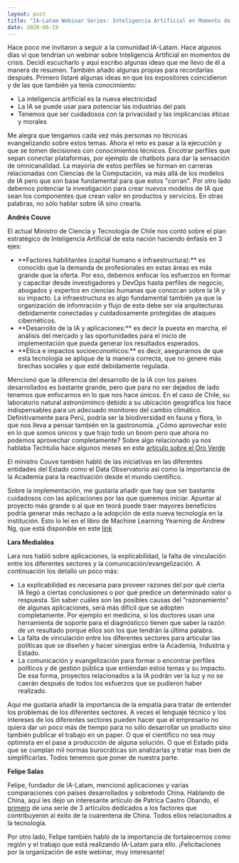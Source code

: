 ```yaml
---
layout: post
title: "IA-Latam Webinar Series: Inteligencia Artificial en Momento de Crisis"
date: 2020-06-19
---
```

Hace poco me invitaron a seguir a la comunidad IA-Latam. Hace algunos días vi que tendrían un webinar sobre Inteligencia Artificial en momentos de crisis. Decidí escucharlo y aquí escribo algunas ideas que me llevo de él a manera de resumen. También añado algunas propias para recordarlas después. Primero listaré algunas ideas en que los expositores coincidieron y de las que también ya tenía conocimiento:

<ul class="post-list">
    <li>La inteligencia artificial es la nueva electricidad</li>
    <li>La IA se puede usar para potenciar las industrias del país</li>
    <li>Tenemos que ser cuidadosos con la privacidad y las implicancias éticas y morales</li>
</ul>

Me alegra que tengamos cada vez más personas no técnicas evangelizando sobre estos temas. Ahora el reto es pasar a la ejecución y que se tomen decisiones con conocimientos técnicos. Encotrar perfiles que sepan conectar plataformas, por ejemplo de chatbots para dar la sensación de omnicanalidad. La mayoría de estos perfiles se forman en carreras relacionadas con Ciencias de la Computación, va más allá de los modelos de IA pero que son base fundamental para que estos "corran". Por otro lado debemos potenciar la investigación para crear nuevos modelos de IA que sean los componentes que crean valor en productos y servicios. En otras palabras, no sólo hablar sobre IA sino crearla.

**Andrés Couve**

El actual Ministro de Ciencia y Tecnología de Chile nos contó sobre el plan estratégico de Inteligencia Artificial de esta nación haciendo énfasis en 3 ejes:

<ul class="post-list">
    <li>**Factores habilitantes (capital humano e infraestructura):** es conocido que la demanda de profesionales en estas áreas es más grande que la oferta. Por eso, debemos enfocar los esfuerzos en formar y capacitar desde investigadores y DevOps hasta perfiles de negocio, abogados y expertos en ciencias humanas que conozcan sobre la IA y su impacto. La infraestructura es algo fundamental también ya que la organización de infomración y flujo de esta debe ser vía arquitecturas debidamente conectadas y cuidadosamente protegidas de ataques cibernéticos.</li>
    <li>**Desarrollo de la IA y aplicaciones:** es decir la puesta en marcha, el análisis del mercado y las oportunidades para el inicio de implementación que pueda generar los resultados esperados.</li>
    <li>**Ética e impactos socioeconoḿicos:** es decir, asegurarnos de que esta tecnología se aplique de la manera correcta, que no genere más brechas sociales y que esté debidamente regulada.</li>
</ul>

Mencionó que la diferencia del desarrollo de la IA con los países desarrollados es bastante grande, pero que para no ser dejados de lado tenemos que enfocarnos en lo que nos hace únicos. En el caso de Chile, su laboratorio natural astronómimco debido a su ubicación geográfica los hace indispensables para un adecuado monitoreo del cambio climático. Definitivamente para Perú, podría ser la biodiversidad en fauna y flora, lo que nos lleva a pensar también en la gastronomía. ¿Cómo aprovechar esto en lo que somos únicos y que trajo todo un boom pero que ahora no podemos aprovechar completamente? Sobre algo relacionado ya nos hablaba Techtulia hace algunos meses en este [artículo sobre el Oro Verde](https://larepublica.pe/politica/2020/02/10/oro-verde-del-siglo-21-maite-vizcarra-hacker-civico/)

El ministro Couve también habló de las iniciativas en las diferentes entidades del Estado como el Data Observatorio así como la importancia de la Academia para la reactivación desde el mundo científico.

Sobre la implementación, me gustaría añadir que hay que ser bastante cuidadosos con las aplicaciones por las que queremos iniciar. Apuntar al proyecto más grande o al que en teorá puede traer mayores beneficios podría generar más rechazo a la adopción de esta nueva tecnología en la institución. Esto lo leí en el libro de Machine Learning Yearning de Andrew Ng, que está disponible en este [link](https://www.deeplearning.ai/machine-learning-yearning/)

**Lara Medialdea**

Lara nos habló sobre aplicaciones, la explicabilidad, la falta de vinculación entre los diferentes sectores y la comunicación/evangelización. A continuación los detallo un poco más:

- La explicabilidad es necesaria para proveer razones del por qué cierta IA llegó a ciertas conclusiones o por qué predice un determinado valor o respuesta. Sin saber cuáles son las posibles causas del "razonamiento" de algunas aplicaciones, será más difícil que se adopten completamente. Por ejemplo en medicina, si los doctores usan una herramienta de soporte para el diagnósticco tienen que saber la razón de un resultado porque ellos son los que tendrán la última palabra. <br/>
- La falta de vinculación entre los diferentes sectores para articular las políticas que se diseñen y hacer sinergias entre la Academia, Industria y Estado.<br/>
- La comunicación y evangelización para formar o encontrar perfiles políticos y de gestión pública que entiendan estos temas y su impacto. De esa forma, proyectos relacionados a la IA podrán ver la luz y no se caerán después de todos los esfuerzos que se pudieron haber realizado.

Aquí me gustaría añadir la importancia de la empatía para tratar de entender los problemas de los diferentes sectores. A veces el lenguaje técnico y los intereses de los diferentes sectores pueden hacer que el empresario no quiera dar un poco más de tiempo para no sólo desarrollar un producto sino también publicar el trabajo en un paper. O que el científico no sea muy optimista en el pase a producción de alguna solución. O que el Estado pida que se cumplan mil normas burocráticas sin analizarlas y tratar mas bien de simplificarlas. Todos tenemos que poner de nuestra parte.

**Felipe Salas**

Felipe, fundador de IA-Latam, mencionó aplicaciones y varias comparaciones con países desarrollados y sobretodo China. Hablando de China, aquí les dejo un interesante artículo de Patrica Castro Obando, el [primero](https://medium.com/@PlanetaChina/servicio-de-delivery-fcfeb2e7483e) de una serie de 3 artículos dedicados a los factores que contribuyeron al éxito de la cuarentena de China. Todos ellos relacionados a la tecnología.

Por otro lado, Felipe también habló de la importancia de fortalecernos como región y el trabajo que está realizando IA-Latam para ello. ¡Felicitaciones por la organización de este webinar, muy interesante!